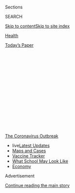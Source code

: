 <div id="app">

<div>

<div>

<div>

<div class="NYTAppHideMasthead css-1q2w90k e1suatyy0">

<div class="section css-ui9rw0 e1suatyy2">

<div class="css-eph4ug er09x8g0">

<div class="css-6n7j50">

</div>

<span class="css-1dv1kvn">Sections</span>

<div class="css-10488qs">

<span class="css-1dv1kvn">SEARCH</span>

</div>

[Skip to content](#site-content)[Skip to site
index](#site-index)

</div>

<div id="masthead-section-label" class="css-1wr3we4 eaxe0e00">

[Health](https://www.nytimes3xbfgragh.onion/section/health)

</div>

<div class="css-10698na e1huz5gh0">

</div>

</div>

<div id="masthead-bar-one" class="section hasLinks css-15hmgas e1csuq9d3">

<div class="css-uqyvli e1csuq9d0">

</div>

<div class="css-1uqjmks e1csuq9d1">

</div>

<div class="css-9e9ivx">

[](https://myaccount.nytimes3xbfgragh.onion/auth/login?response_type=cookie&client_id=vi)

</div>

<div class="css-1bvtpon e1csuq9d2">

[Today’s
Paper](https://www.nytimes3xbfgragh.onion/section/todayspaper)

</div>

</div>

</div>

</div>

<div data-aria-hidden="false">

<div id="site-content" data-role="main">

<div>

<div class="css-1aor85t" style="opacity:0.000000001;z-index:-1;visibility:hidden">

<div class="css-1hqnpie">

<div class="css-epjblv">

<span class="css-17xtcya">[Health](/section/health)</span><span class="css-x15j1o">|</span><span class="css-fwqvlz">How
to Reopen Schools: What Science and Other Countries Teach
Us</span>

</div>

<div class="css-k008qs">

<div class="css-1iwv8en">

<span class="css-18z7m18"></span>

<div>

</div>

</div>

<span class="css-1n6z4y">https://nyti.ms/2ZjbJj5</span>

<div class="css-1705lsu">

<div class="css-4xjgmj">

<div class="css-4skfbu" data-role="toolbar" data-aria-label="Social Media Share buttons, Save button, and Comments Panel with current comment count" data-testid="share-tools">

  - 
  - 
  - 
  - 
    
    <div class="css-6n7j50">
    
    </div>

  - 
  - 

</div>

</div>

</div>

</div>

</div>

</div>

<div id="NYT_TOP_BANNER_REGION" class="css-13pd83m">

<div>

<div id="styln-prism-menu-1592847958612" class="section interactive-content interactive-size-medium css-1edisqu">

<div class="css-17ih8de interactive-body">

<div id="scroll-container" class="css-1gj85ro">

[<span class="styln-title-wrap"><span class="css-1pje3qr">The
Coronavirus</span><span class="css-1pje3qr">
Outbreak</span></span>](https://www.nytimes3xbfgragh.onion/news-event/coronavirus?action=click&pgtype=Article&state=default&region=TOP_BANNER&context=storylines_menu)

  - <span class="css-kqxiym" data-emphasize="true">live</span>[Latest
    Updates](https://www.nytimes3xbfgragh.onion/2020/08/02/world/coronavirus-updates.html?action=click&pgtype=Article&state=default&region=TOP_BANNER&context=storylines_menu)
  - [Maps and
    Cases](https://www.nytimes3xbfgragh.onion/interactive/2020/us/coronavirus-us-cases.html?action=click&pgtype=Article&state=default&region=TOP_BANNER&context=storylines_menu)
  - [Vaccine
    Tracker](https://www.nytimes3xbfgragh.onion/interactive/2020/science/coronavirus-vaccine-tracker.html?action=click&pgtype=Article&state=default&region=TOP_BANNER&context=storylines_menu)
  - [What School May Look
    Like](https://www.nytimes3xbfgragh.onion/interactive/2020/07/29/us/schools-reopening-coronavirus.html?action=click&pgtype=Article&state=default&region=TOP_BANNER&context=storylines_menu)
  - [Economy](https://www.nytimes3xbfgragh.onion/live/2020/07/31/business/stock-market-today-coronavirus?action=click&pgtype=Article&state=default&region=TOP_BANNER&context=storylines_menu)

</div>

</div>

</div>

</div>

</div>

<div id="top-wrapper" class="css-1sy8kpn">

<div id="top-slug" class="css-l9onyx">

Advertisement

</div>

[Continue reading the main
story](#after-top)

<div class="ad top-wrapper" style="text-align:center;height:100%;display:block;min-height:250px">

<div id="top" class="place-ad" data-position="top" data-size-key="top">

</div>

</div>

<div id="after-top">

</div>

</div>

<div>

<div id="sponsor-wrapper" class="css-1hyfx7x">

<div id="sponsor-slug" class="css-19vbshk">

Supported by

</div>

[Continue reading the main
story](#after-sponsor)

<div id="sponsor" class="ad sponsor-wrapper" style="text-align:center;height:100%;display:block">

</div>

<div id="after-sponsor">

</div>

</div>

<div class="css-186x18t">

</div>

<div class="css-1vkm6nb ehdk2mb0">

# How to Reopen Schools: What Science and Other Countries Teach Us

</div>

The pressure to bring American students back to classrooms is intense,
but the calculus is tricky with infections still out of control in many
communities.

<div class="css-79elbk" data-testid="photoviewer-wrapper">

<div class="css-z3e15g" data-testid="photoviewer-wrapper-hidden">

</div>

<div class="css-1a48zt4 ehw59r15" data-testid="photoviewer-children">

![<span class="css-16f3y1r e13ogyst0" data-aria-hidden="true">A worker
sprayed disinfectant in a classroom in Ioannina,
Greece.</span><span class="css-cnj6d5 e1z0qqy90" itemprop="copyrightHolder"><span class="css-1ly73wi e1tej78p0">Credit...</span><span><span>Dimitris
Rapakoussis/EPA, via
Shutterstock</span></span></span>](https://static01.graylady3jvrrxbe.onion/images/2020/07/12/science/00virus-schools-reopen01/merlin_170865825_2993c63a-7bb5-4ae4-853c-2f355b29af24-articleLarge.jpg?quality=75&auto=webp&disable=upscale)

</div>

</div>

<div class="css-18e8msd">

<div class="css-vp77d3 epjyd6m0">

<div class="css-1baulvz">

By [<span class="css-1baulvz" itemprop="name">Pam
Belluck</span>](https://www.nytimes3xbfgragh.onion/by/pam-belluck),
[<span class="css-1baulvz" itemprop="name">Apoorva
Mandavilli</span>](https://www.nytimes3xbfgragh.onion/by/apoorva-mandavilli)
and [<span class="css-1baulvz last-byline" itemprop="name">Benedict
Carey</span>](https://www.nytimes3xbfgragh.onion/by/benedict-carey)

</div>

</div>

  - 
    
    <div class="css-ld3wwf e16638kd2">
    
    July 11,
    2020
    
    </div>

  - 
    
    <div class="css-4xjgmj">
    
    <div class="css-d8bdto" data-role="toolbar" data-aria-label="Social Media Share buttons, Save button, and Comments Panel with current comment count" data-testid="share-tools">
    
      - 
      - 
      - 
      - 
        
        <div class="css-6n7j50">
        
        </div>
    
      - 
      - 
    
    </div>
    
    </div>

</div>

<div class="css-mdjrty">

[Leer en
español](https://www.nytimes3xbfgragh.onion/es/2020/07/27/espanol/ciencia-y-tecnologia/regreso-a-clases-coronavirus.html "Read in Spanish")

</div>

</div>

<div class="section meteredContent css-1r7ky0e" name="articleBody" itemprop="articleBody">

<div class="css-1fanzo5 StoryBodyCompanionColumn">

<div class="css-53u6y8">

As school districts across the United States consider whether and how to
restart in-person classes, their challenge is complicated by a pair of
fundamental uncertainties: No nation has tried to send children back to
school with the virus raging at levels like America’s, and the
scientific research about transmission in classrooms is limited.

The World Health Organization has now concluded that [the virus is
airborne](https://slack-redir.net/link?url=https%3A%2F%2Fwww.nytimes3xbfgragh.onion%2F2020%2F07%2F09%2Fhealth%2Fvirus-aerosols-who.html)
in crowded, indoor spaces with poor ventilation, a description that fits
many American schools. But there is enormous pressure to bring students
back — from parents, from pediatricians and child development
specialists, and from President Trump.

“I’m just going to say it: It feels like we’re playing Russian roulette
with our kids and our staff,” said Robin Cogan, a nurse at the Yorkship
School in Camden, N.J., who serves on the state’s committee on reopening
schools.

[Data from around the
world](https://www.cdc.gov/coronavirus/2019-ncov/hcp/pediatric-hcp.html#burden-disease-risk-factors)
clearly shows that children are far less likely to become seriously ill
from the coronavirus than adults. But there are big unanswered
questions, including how often children become infected and what role
they play in transmitting the virus. Some research suggests younger
children are less likely to infect other people than teenagers are,
which would make opening elementary schools less risky than high
schools, but the evidence is not conclusive.

</div>

</div>

<div class="css-1fanzo5 StoryBodyCompanionColumn">

<div class="css-53u6y8">

The experience abroad has shown that measures such as physical
distancing and wearing masks in schools can make a difference. Another
important variable is how widespread the virus is in the community over
all, because that will affect how many people potentially bring it into
a school.

For most districts, the solution won’t be an all-or-nothing approach.
[Many
systems](https://bioethics.jhu.edu/research-and-outreach/projects/eschool-initiative/school-policy-tracker/),
including the nation’s largest, New York City, are devising hybrids that
involve spending some days in classrooms and other days online.

“You have to do a lot more than just waving your hands and say make it
so,” said Dr. Joshua Sharfstein, a professor of the practice at Johns
Hopkins Bloomberg School of Public Health. “First you have to control
the community spread and then you have to open schools thoughtfully.”

## The transmission puzzle

Though children are at much lower risk of getting seriously ill from the
coronavirus than adults, the risk is not zero. A small number of
children have died and others needed intensive care because they
[suffered respiratory
failure](https://www.nytimes3xbfgragh.onion/2020/04/06/health/coronavirus-children-us.html)
or an [inflammatory
syndrome](https://www.nytimes3xbfgragh.onion/2020/05/17/health/coronavirus-multisystem-fnflammatory-syndrome-children-teenagers.html)
that caused heart or circulatory problems.

The larger concern with reopening schools is the potential for children
to become infected, many with no symptoms, and then spread the virus to
others, including family members, teachers and other school employees.
Most evidence to date suggests that even if children under 12 are
infected at the same rates as the adults around them, they are less
likely to spread it. The American Academy of Pediatrics has cited some
of this data to [recommend that schools
reopen](https://services.aap.org/en/pages/2019-novel-coronavirus-covid-19-infections/clinical-guidance/covid-19-planning-considerations-return-to-in-person-education-in-schools/)
with proper safety precautions.

</div>

</div>

<div class="css-1fanzo5 StoryBodyCompanionColumn">

<div class="css-53u6y8">

But the bulk of the evidence was collected in countries that were
already in lockdown or had begun to implement other preventive measures.
And few countries have systematically tested children for the virus or
for antibodies that would indicate whether they had been exposed to the
virus.

Infectious disease specialists have been modeling schools’ impact on
community spread beginning as far back as February.

</div>

</div>

<div class="css-79elbk" data-testid="photoviewer-wrapper">

<div class="css-z3e15g" data-testid="photoviewer-wrapper-hidden">

</div>

<div class="css-1a48zt4 ehw59r15" data-testid="photoviewer-children">

![<span class="css-16f3y1r e13ogyst0" data-aria-hidden="true">Nursing
students Soledad Lupian, left, and Edwin Gituma showed first graders at
Ethel Phillips Elementary School in Sacramento how to properly wash
their hands to reduce the spread of the coronavirus in March, before
schools
closed.</span><span class="css-cnj6d5 e1z0qqy90" itemprop="copyrightHolder"><span class="css-1ly73wi e1tej78p0">Credit...</span><span>Max
Whittaker for The New York
Times</span></span>](https://static01.graylady3jvrrxbe.onion/images/2020/07/10/science/00virus-schools-reopen02/merlin_170483466_ca28d6d9-7b78-4509-9b49-9fcddef888b3-articleLarge.jpg?quality=75&auto=webp&disable=upscale)

</div>

</div>

<div class="css-1fanzo5 StoryBodyCompanionColumn">

<div class="css-53u6y8">

In March, most modelers agreed that closing schools [would slow the
progression of
infections](https://www.nytimes3xbfgragh.onion/2020/05/05/health/coronavirus-children-transmission-school.html).
But wider measures, like social distancing, proved to have a far greater
containing effect, overshadowing the results of school closings,
[according to recent
analyses](https://www.medrxiv.org/content/10.1101/2020.04.16.20068403v1).

The risk of reopening “will depend on how well schools contain
transmission, with masks, for instance, or limiting occupancy,” said
Lauren Ancel Meyers, a professor of biology and statistics at the
University of Texas, Austin, who has been consulting with the city and
school districts. “The background community transmission rate in August
will also be a
factor.”

<div id="NYT_MAIN_CONTENT_1_REGION" class="css-9tf9ac">

<div>

<div id="styln-covid-updates-world" class="section interactive-content interactive-size-medium css-1ftcdic">

<div class="css-17ih8de interactive-body">

<div id="styln-briefing-block" data-asset-id="QXJ0aWNsZTpueXQ6Ly9hcnRpY2xlLzhiMjRmNTQ0LWVhMmUtNTlmNC1hMDZiLTM0YWI3YTlmN2E4YQ==">

<div class="briefing-block-header-section">

# [Latest Updates: Global Coronavirus Outbreak](https://www.nytimes3xbfgragh.onion/2020/08/01/world/coronavirus-covid-19.html?action=click&pgtype=Article&state=default&region=MAIN_CONTENT_1&context=storylines_live_updates)

<div class="briefing-block-ts">

Updated 2020-08-02T17:52:35.962Z

</div>

</div>

  - [The U.S. reels as July cases more than double the total of any
    other
    month.](https://www.nytimes3xbfgragh.onion/2020/08/01/world/coronavirus-covid-19.html?action=click&pgtype=Article&state=default&region=MAIN_CONTENT_1&context=storylines_live_updates#link-34047410)
  - [Top U.S. officials work to break an impasse over the federal
    jobless
    benefit.](https://www.nytimes3xbfgragh.onion/2020/08/01/world/coronavirus-covid-19.html?action=click&pgtype=Article&state=default&region=MAIN_CONTENT_1&context=storylines_live_updates#link-780ec966)
  - [Its outbreak untamed, Melbourne goes into even greater
    lockdown.](https://www.nytimes3xbfgragh.onion/2020/08/01/world/coronavirus-covid-19.html?action=click&pgtype=Article&state=default&region=MAIN_CONTENT_1&context=storylines_live_updates#link-2bc8948)

<div class="briefing-block-footer">

<div class="briefing-block-footer-meta">

[See more
updates](https://www.nytimes3xbfgragh.onion/2020/08/01/world/coronavirus-covid-19.html?action=click&pgtype=Article&state=default&region=MAIN_CONTENT_1&context=storylines_live_updates)

</div>

<div class="briefing-block-briefinglinks">

<span>More live coverage:</span>
[Markets](https://www.nytimes3xbfgragh.onion/live/2020/07/31/business/stock-market-today-coronavirus?action=click&pgtype=Article&state=default&region=MAIN_CONTENT_1&context=storylines_live_updates)

</div>

</div>

</div>

</div>

</div>

</div>

</div>

In Austin, for example, which like cities in Florida and Arizona has
seen a recent acceleration in new cases, the estimated infection rate
now is about seven per 1,000 residents. That means a school with 500
students would have about four carrying the coronavirus. “The school
might be able to contain those, depending on the measures it takes,” Dr.
Meyers said.

If not, schools could help incubate outbreaks, given that they’re
enclosed facilities where students, especially younger ones, are likely
to have great difficulty social distancing, never mind wearing masks.
Even if it turns out that children do not spread the virus efficiently,
all it would take is one or two to seed new chains.

</div>

</div>

<div class="css-1fanzo5 StoryBodyCompanionColumn">

<div class="css-53u6y8">

## The evidence from abroad

So far, countries that reopened schools after reducing infection levels
— and imposed requirements like physical distancing and limits on
class sizes — [have not seen a
surge](https://globalhealth.washington.edu/sites/default/files/COVID-19%20Schools%20Summary%20%282%29.pdf?mkt_tok=eyJpIjoiTkRreE5XWXlORFF3TXpNeCIsInQiOiJIbVNQTTVySEo0Vzk1cHVBZVVqWnFGVmR1UEJxRGdpd01mTXg4OGw3Mk5nTnpmaUoyMGt2UXIwWVZBOE5GVjIybHA5aStrbzJ3MUxsanoxamZibmlocmpSbXZyVFVoV0VHYU1aTGx0RnpsMXlmOEtXSVJqaDJsZ0RJU1BQcVZjZSJ9)
in coronavirus cases.

Norway and Denmark are good examples. Both reopened their schools in
April, a month or so after they were closed, but they initially opened
them only for younger children, keeping high schools shut until later.
They strengthened sanitizing procedures, and have kept class size
limited, children in small groups at recess and space between desks.
Neither country has seen a significant increase in cases.

There have not yet been rigorous scientific studies on the potential for
school-based spread, but a smattering of case reports, most of them not
yet peer-reviewed, bolster the notion that it is not inevitably a high
risk.

</div>

</div>

<div class="css-79elbk" data-testid="photoviewer-wrapper">

<div class="css-z3e15g" data-testid="photoviewer-wrapper-hidden">

</div>

<div class="css-1a48zt4 ehw59r15" data-testid="photoviewer-children">

<div class="css-1xdhyk6 erfvjey0">

<span class="css-1ly73wi e1tej78p0">Image</span>

<div class="css-zjzyr8">

<div data-testid="lazyimage-container" style="height:257.77777777777777px">

</div>

</div>

</div>

<span class="css-16f3y1r e13ogyst0" data-aria-hidden="true">Students at
a primary school in Bangkok returned on July 1, a delayed start to their
academic
year.</span><span class="css-cnj6d5 e1z0qqy90" itemprop="copyrightHolder"><span class="css-1ly73wi e1tej78p0">Credit...</span><span>Adam
Dean for The New York Times</span></span>

</div>

</div>

<div class="css-1fanzo5 StoryBodyCompanionColumn">

<div class="css-53u6y8">

[One snapshot comes from a study in
Ireland](https://www.eurosurveillance.org/content/10.2807/1560-7917.ES.2020.25.21.2000903#html_fulltext)
of six infected people (two high school students, an elementary student
and three adults) who spent time in schools before they were closed in
March. The researchers analyzed 1,155 contacts of the six patients to
see if any had been found to have confirmed coronavirus infection. The
contacts included participants in school activities that could be
fertile ground for transmission, like music lessons on woodwind
instruments, choir practice and sports. None of the students appeared to
have infected any other people, the authors reported, adding that the
only documented transmission of the virus was to two adults who were in
contact with one of the infected adults outside of school.

But there have been school-based outbreaks in countries with higher
community infection levels and countries that apparently eased safety
guidelines too soon. In Israel, the virus infected more than 200
students and staff after schools reopened in early May and lifted limits
on class size a few weeks later, according to a [report by University of
Washington
researchers](https://globalhealth.washington.edu/sites/default/files/COVID-19%20Schools%20Summary%20%282%29.pdf?mkt_tok=eyJpIjoiTkRreE5XWXlORFF3TXpNeCIsInQiOiJIbVNQTTVySEo0Vzk1cHVBZVVqWnFGVmR1UEJxRGdpd01mTXg4OGw3Mk5nTnpmaUoyMGt2UXIwWVZBOE5GVjIybHA5aStrbzJ3MUxsanoxamZibmlocmpSbXZyVFVoV0VHYU1aTGx0RnpsMXlmOEtXSVJqaDJsZ0RJU1BQcVZjZSJ9).

Case studies in some countries suggest differences in virus transmission
in younger children compared to older children.

</div>

</div>

<div class="css-1fanzo5 StoryBodyCompanionColumn">

<div class="css-53u6y8">

In one community in northern France, Crépy-en-Valois, two high school
teachers became ill with Covid-19 in early February, before schools
closed. Scientists from the Institut Pasteur later tested the school’s
students and staff for coronavirus antibodies. They found antibodies in
38 percent of the students, 43 percent of the teachers, and 59 percent
of other school staff, said Dr. Arnaud Fontanet, an epidemiologist at
the institute who led [the
study](https://www.medrxiv.org/content/10.1101/2020.04.18.20071134v1)
and is a member of a committee advising the French government.

“Clearly you know that the virus circulated in the high school,” Dr.
Fontanet said.

Later, the team tested students and staff from six [elementary
schools](https://www.medrxiv.org/content/10.1101/2020.06.25.20140178v2)
in the community. The closure of schools in mid-February provided an
opportunity to see if younger children had become infected when schools
were in session, the point when the virus struck high school students.

Researchers found antibodies in only 9 percent of elementary students, 7
percent of teachers and 4 percent of other staff. They identified three
students in three different elementary schools who had attended classes
with acute coronavirus symptoms before the schools closed. None appeared
to have infected other children, teachers or staff, Dr. Fontanet said.
Two of those symptomatic students had siblings in the high school and
the third had a sister who worked in the high school, he said.

The research also indicated that when an elementary school student
tested positive for coronavirus antibodies, there was a very high
probability that the student’s parents had also been infected, Dr.
Fontanet said. The probability was not nearly as high for parents of
high school students. “When I look at the timing, we think it started in
the high school, moved into the families and then to the young
students,” he said.

Dr. Fontanet said that the findings suggest that older children may be
able to transmit the virus more easily than younger children.

That pattern may also be reflected by the experience in Israel, where
one of the largest school outbreaks, involving about 175 students and
staff, occurred in Gymnasia Rehavia, a middle and high school in
Jerusalem.

<div id="NYT_MAIN_CONTENT_3_REGION" class="css-9tf9ac">

<div>

<div id="styln-prism-freeform-1594220623585" class="section interactive-content interactive-size-medium css-1ftcdic">

<div class="css-17ih8de interactive-body">

<div id="prism-freeform-block-62021" class="css-19mumt8" data-role="complementary" data-storyline="The Coronavirus Outbreak" data-truncated="true" tabindex="0">

<div class="css-a8d9oz">

<div class="css-eb027h">

[](https://www.nytimes3xbfgragh.onion/news-event/coronavirus?action=click&pgtype=Article&state=default&region=MAIN_CONTENT_3&context=storylines_faq)

### The Coronavirus Outbreak ›

#### Frequently Asked Questions

Updated July 27, 2020

  - #### Should I refinance my mortgage?
    
      - [It could be a good
        idea,](https://www.nytimes3xbfgragh.onion/article/coronavirus-money-unemployment.html?action=click&pgtype=Article&state=default&region=MAIN_CONTENT_3&context=storylines_faq)
        because mortgage rates have [never been
        lower.](https://www.nytimes3xbfgragh.onion/2020/07/16/business/mortgage-rates-below-3-percent.html?action=click&pgtype=Article&state=default&region=MAIN_CONTENT_3&context=storylines_faq)
        Refinancing requests have pushed mortgage applications to some
        of the highest levels since 2008, so be prepared to get in line.
        But defaults are also up, so if you’re thinking about buying a
        home, be aware that some lenders have tightened their standards.

  - #### What is school going to look like in September?
    
      - It is unlikely that many schools will return to a normal
        schedule this fall, requiring the grind of [online
        learning](https://www.nytimes3xbfgragh.onion/2020/06/05/us/coronavirus-education-lost-learning.html?action=click&pgtype=Article&state=default&region=MAIN_CONTENT_3&context=storylines_faq),
        [makeshift child
        care](https://www.nytimes3xbfgragh.onion/2020/05/29/us/coronavirus-child-care-centers.html?action=click&pgtype=Article&state=default&region=MAIN_CONTENT_3&context=storylines_faq)
        and [stunted
        workdays](https://www.nytimes3xbfgragh.onion/2020/06/03/business/economy/coronavirus-working-women.html?action=click&pgtype=Article&state=default&region=MAIN_CONTENT_3&context=storylines_faq)
        to continue. California’s two largest public school districts —
        Los Angeles and San Diego — said on July 13, that [instruction
        will be remote-only in the
        fall](https://www.nytimes3xbfgragh.onion/2020/07/13/us/lausd-san-diego-school-reopening.html?action=click&pgtype=Article&state=default&region=MAIN_CONTENT_3&context=storylines_faq),
        citing concerns that surging coronavirus infections in their
        areas pose too dire a risk for students and teachers. Together,
        the two districts enroll some 825,000 students. They are the
        largest in the country so far to abandon plans for even a
        partial physical return to classrooms when they reopen in
        August. For other districts, the solution won’t be an
        all-or-nothing approach. [Many
        systems](https://bioethics.jhu.edu/research-and-outreach/projects/eschool-initiative/school-policy-tracker/),
        including the nation’s largest, New York City, are devising
        [hybrid
        plans](https://www.nytimes3xbfgragh.onion/2020/06/26/us/coronavirus-schools-reopen-fall.html?action=click&pgtype=Article&state=default&region=MAIN_CONTENT_3&context=storylines_faq)
        that involve spending some days in classrooms and other days
        online. There’s no national policy on this yet, so check with
        your municipal school system regularly to see what is happening
        in your community.

  - #### Is the coronavirus airborne?
    
      - The coronavirus [can stay aloft for hours in tiny droplets in
        stagnant
        air](https://www.nytimes3xbfgragh.onion/2020/07/04/health/239-experts-with-one-big-claim-the-coronavirus-is-airborne.html?action=click&pgtype=Article&state=default&region=MAIN_CONTENT_3&context=storylines_faq),
        infecting people as they inhale, mounting scientific evidence
        suggests. This risk is highest in crowded indoor spaces with
        poor ventilation, and may help explain super-spreading events
        reported in meatpacking plants, churches and restaurants. [It’s
        unclear how often the virus is
        spread](https://www.nytimes3xbfgragh.onion/2020/07/06/health/coronavirus-airborne-aerosols.html?action=click&pgtype=Article&state=default&region=MAIN_CONTENT_3&context=storylines_faq)
        via these tiny droplets, or aerosols, compared with larger
        droplets that are expelled when a sick person coughs or sneezes,
        or transmitted through contact with contaminated surfaces, said
        Linsey Marr, an aerosol expert at Virginia Tech. Aerosols are
        released even when a person without symptoms exhales, talks or
        sings, according to Dr. Marr and more than 200 other experts,
        who [have outlined the evidence in an open letter to the World
        Health
        Organization](https://academic.oup.com/cid/article/doi/10.1093/cid/ciaa939/5867798).

  - #### What are the symptoms of coronavirus?
    
      - Common symptoms [include fever, a dry cough, fatigue and
        difficulty breathing or shortness of
        breath.](https://www.nytimes3xbfgragh.onion/article/symptoms-coronavirus.html?action=click&pgtype=Article&state=default&region=MAIN_CONTENT_3&context=storylines_faq)
        Some of these symptoms overlap with those of the flu, making
        detection difficult, but runny noses and stuffy sinuses are less
        common. [The C.D.C. has
        also](https://www.nytimes3xbfgragh.onion/2020/04/27/health/coronavirus-symptoms-cdc.html?action=click&pgtype=Article&state=default&region=MAIN_CONTENT_3&context=storylines_faq)
        added chills, muscle pain, sore throat, headache and a new loss
        of the sense of taste or smell as symptoms to look out for. Most
        people fall ill five to seven days after exposure, but symptoms
        may appear in as few as two days or as many as 14 days.

  - #### Does asymptomatic transmission of Covid-19 happen?
    
      - So far, the evidence seems to show it does. A widely cited
        [paper](https://www.nature.com/articles/s41591-020-0869-5)
        published in April suggests that people are most infectious
        about two days before the onset of coronavirus symptoms and
        estimated that 44 percent of new infections were a result of
        transmission from people who were not yet showing symptoms.
        Recently, a top expert at the World Health Organization stated
        that transmission of the coronavirus by people who did not have
        symptoms was “very rare,” [but she later walked back that
        statement.](https://www.nytimes3xbfgragh.onion/2020/06/09/world/coronavirus-updates.html?action=click&pgtype=Article&state=default&region=MAIN_CONTENT_3&context=storylines_faq#link-1f302e21)

<div id="styln-survey-component-62021" class="styln-survey-component" data-surveyname="faq" data-surveystoryline="coronavirus">

</div>

</div>

<div class="css-6mllg9">

</div>

<div class="css-pmm6ed">

<span class="css-5gimkt"></span>

</div>

</div>

</div>

</div>

</div>

</div>

</div>

There are different theories about why older children would be more
likely to transmit the virus than younger children. Some scientists say
that younger children are less likely to have Covid-19 symptoms like
coughs and less likely to have strong speaking voices, both of which can
transmit the virus in droplets. Other researchers are examining whether
proteins that enable the virus to enter lung cells and replicate are
less abundant in children, limiting the severity of their infection and
potentially their ability to transmit the virus.

</div>

</div>

<div class="css-1fanzo5 StoryBodyCompanionColumn">

<div class="css-53u6y8">

## What schools can do

Testing for infections in schools is essential, public health experts
said. The Centers for Disease Control and Prevention recommends testing
of students or teachers based only on symptoms or a history of exposure.
But that will not catch everyone who is infected.

“We know that asymptomatic or pre-symptomatic spread is real, and we
know that kids are less likely to show symptoms if they’re infected than
adults,” said Dr. Megan Ranney, an emergency medicine doctor and expert
in adolescent health at Brown University. Schools should randomly test
students and teachers, she said, but that may be impossible given the
lack of funding and limited testing even in hospitals.

Countries that have reopened schools have implemented a range of safety
guidelines.

</div>

</div>

<div class="css-79elbk" data-testid="photoviewer-wrapper">

<div class="css-z3e15g" data-testid="photoviewer-wrapper-hidden">

</div>

<div class="css-1a48zt4 ehw59r15" data-testid="photoviewer-children">

<div class="css-1xdhyk6 erfvjey0">

<span class="css-1ly73wi e1tej78p0">Image</span>

<div class="css-zjzyr8">

<div data-testid="lazyimage-container" style="height:257.77777777777777px">

</div>

</div>

</div>

<span class="css-16f3y1r e13ogyst0" data-aria-hidden="true">Students
returned to school in Thun, Switzerland, on May 11, after a coronavirus
lockdown kept them
home.</span><span class="css-cnj6d5 e1z0qqy90" itemprop="copyrightHolder"><span class="css-1ly73wi e1tej78p0">Credit...</span><span>Peter
Schneider/EPA, via Shutterstock</span></span>

</div>

</div>

<div class="css-1fanzo5 StoryBodyCompanionColumn">

<div class="css-53u6y8">

Some countries initially brought back only a portion of their students —
younger children in Denmark, Norway, Belgium, Switzerland and Greece;
older children in Germany, according to the [report by University of
Washington
researchers](https://globalhealth.washington.edu/sites/default/files/COVID-19%20Schools%20Summary%20%282%29.pdf?mkt_tok=eyJpIjoiTkRreE5XWXlORFF3TXpNeCIsInQiOiJIbVNQTTVySEo0Vzk1cHVBZVVqWnFGVmR1UEJxRGdpd01mTXg4OGw3Mk5nTnpmaUoyMGt2UXIwWVZBOE5GVjIybHA5aStrbzJ3MUxsanoxamZibmlocmpSbXZyVFVoV0VHYU1aTGx0RnpsMXlmOEtXSVJqaDJsZ0RJU1BQcVZjZSJ9).
Belgium brought back students in shifts on alternate days.

Several countries limited class size, often allowing a maximum of 10 to
15 students in a classroom. Many place desks several feet apart. Several
countries group children in pods or cohorts with social interaction
largely restricted to those groups, especially at recess and lunchtime.

Mask-wearing policies vary. In Asia, where the practice of wearing masks
during flu season is common, many countries are requiring masks in
school. Elsewhere, some countries required masks for only some students
or staff, such as teachers in Belgium and high school students in
France, according to the University of Washington report.

In Germany, students who test negative for the virus do not have to wear
masks, according to the report, which said that since opening schools,
Germany has seen increased transmission of the virus among students, but
not school staff.

</div>

</div>

<div class="css-1fanzo5 StoryBodyCompanionColumn">

<div class="css-53u6y8">

The C.D.C. has outlined steps schools can take to minimize the risks for
students, including maintaining a distance of six feet, washing hands
and wearing masks.

“The guidelines are already exceptionally weak,” said Carl Bergstrom, an
infectious diseases expert at the University of Washington in Seattle.
He and others said they feared that the recommendations would get
watered down even more in response to political pressure.

The C.D.C. has been working on new recommendations for reopening schools
for several weeks, in consultation with organizations like the National
Association of School Nurses, according to a C.D.C. spokeswoman. The
five planned documents include guidance on symptom screening and face
masks, and a checklist for parents or guardians trying to decide whether
to send their children to school. But they do not include any
information on improving ventilation or curtailing airborne spread of
the virus.

Schools will need to ensure that they circulate fresh air, whether by
filtering the air, pumping it in from the outside, or simply by opening
windows, said Saskia Popescu, a hospital epidemiologist at The
University of Arizona. School nurses like Ms. Cogan will also need
protective equipment like gloves, gowns and N95 masks.

There are differences in how other countries are responding when
coronavirus cases are identified in schools, with some countries, like
Israel, closing entire schools for a single case and others taking the
more targeted approach of sending students and teachers in an affected
classroom into home quarantine for two weeks.

Dr. Kathryn Edwards, an infectious disease specialist and professor of
pediatrics at Vanderbilt University School of Medicine, is advising
Nashville schools on reopening approaches. She said the district is
still evaluating how far apart desks should be. “Some people say you
only need three feet and others say you need six feet, and others wonder
with the aerosol issue, do we need more distance?”

Dr. Edwards said she was disappointed by Nashville’s decision, announced
Thursday, to conduct classes [online for the first month of
school](https://www.tennessean.com/story/news/education/2020/07/09/metro-schools-academic-year-start-online-nashville-students/5383315002/),
at least until Labor Day.

</div>

</div>

<div class="css-1fanzo5 StoryBodyCompanionColumn">

<div class="css-53u6y8">

Keeping schools closed for a prolonged stretch has worrisome
implications for social and academic development, child development
experts say. It also became evident this spring that denying children a
real school day deepened racial and economic inequalities.

“There is really damage to kids if they don’t go to school,” Dr. Edwards
said. “I think we have got to think of the kids and getting them back to
school safely.”

</div>

</div>

<div>

</div>

</div>

<div>

</div>

<div>

</div>

<div>

</div>

<div>

<div id="bottom-wrapper" class="css-1ede5it">

<div id="bottom-slug" class="css-l9onyx">

Advertisement

</div>

[Continue reading the main
story](#after-bottom)

<div id="bottom" class="ad bottom-wrapper" style="text-align:center;height:100%;display:block;min-height:90px">

</div>

<div id="after-bottom">

</div>

</div>

</div>

</div>

</div>

## Site Index

<div>

</div>

## Site Information Navigation

  - [© <span>2020</span> <span>The New York Times
    Company</span>](https://help.nytimes3xbfgragh.onion/hc/en-us/articles/115014792127-Copyright-notice)

<!-- end list -->

  - [NYTCo](https://www.nytco.com/)
  - [Contact
    Us](https://help.nytimes3xbfgragh.onion/hc/en-us/articles/115015385887-Contact-Us)
  - [Work with us](https://www.nytco.com/careers/)
  - [Advertise](https://nytmediakit.com/)
  - [T Brand Studio](http://www.tbrandstudio.com/)
  - [Your Ad
    Choices](https://www.nytimes3xbfgragh.onion/privacy/cookie-policy#how-do-i-manage-trackers)
  - [Privacy](https://www.nytimes3xbfgragh.onion/privacy)
  - [Terms of
    Service](https://help.nytimes3xbfgragh.onion/hc/en-us/articles/115014893428-Terms-of-service)
  - [Terms of
    Sale](https://help.nytimes3xbfgragh.onion/hc/en-us/articles/115014893968-Terms-of-sale)
  - [Site
    Map](https://spiderbites.nytimes3xbfgragh.onion)
  - [Help](https://help.nytimes3xbfgragh.onion/hc/en-us)
  - [Subscriptions](https://www.nytimes3xbfgragh.onion/subscription?campaignId=37WXW)

</div>

</div>

</div>

</div>
